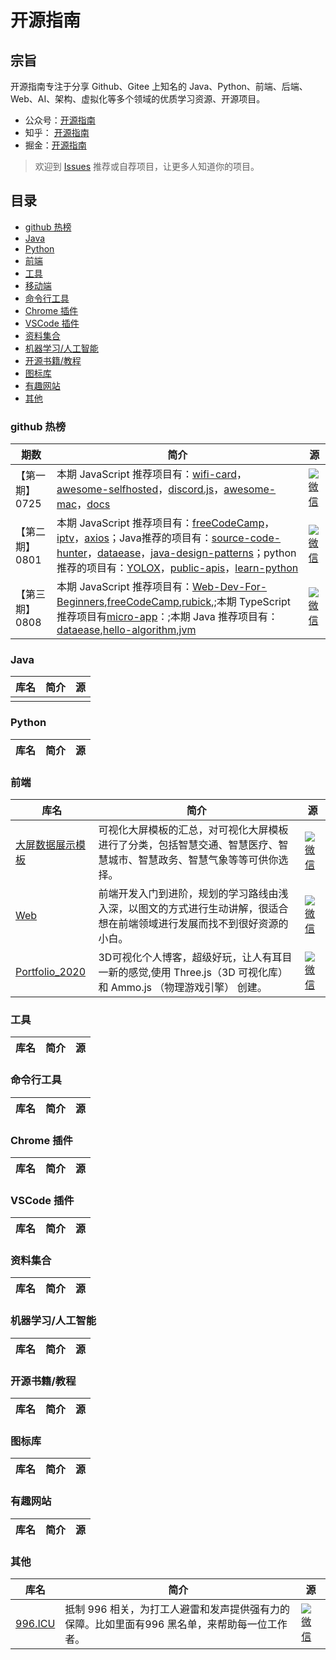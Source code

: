

# 开源指南
## 宗旨
开源指南专注于分享 Github、Gitee 上知名的 Java、Python、前端、后端、Web、AI、架构、虚拟化等多个领域的优质学习资源、开源项目。
- 公众号：[开源指南](https://user-images.githubusercontent.com/39942637/126058002-7a27b74e-f1cd-4ea9-a4a4-826120cbf062.png)
- 知乎： [开源指南](https://www.zhihu.com/people/kai-yuan-zhi-nan)
- 掘金：[开源指南](https://juejin.cn/user/792123647224792)
> 欢迎到 [Issues](https://github.com/OpenSouth/openguide/issues/new) 推荐或自荐项目，让更多人知道你的项目。
## 目录
- [github 热榜](https://github.com/OpenSouth/openguide#github-热榜)
- [Java](https://github.com/OpenSouth/openguide#java)
- [Python](https://github.com/OpenSouth/openguide#python)
- [前端](https://github.com/OpenSouth/openguide#前端)
- [工具](https://github.com/OpenSouth/openguide#工具)
- [移动端](https://github.com/OpenSouth/openguide#移动端)
- [命令行工具](https://github.com/OpenSouth/openguide#命令行工具)
- [Chrome 插件](https://github.com/OpenSouth/openguide#chrome-插件)
- [VSCode 插件](https://github.com/OpenSouth/openguide#vscode-插件)
- [资料集合](https://github.com/OpenSouth/openguide#资料集合)
- [机器学习/人工智能](https://github.com/OpenSouth/openguide#机器学习/人工智能)
- [开源书籍/教程](https://github.com/OpenSouth/openguide#开源书籍/教程)
- [图标库](https://github.com/OpenSouth/openguide#图标库)
- [有趣网站](https://github.com/OpenSouth/openguide#有趣网站)
- [其他](https://github.com/OpenSouth/openguide#其他)
### github 热榜
|  期数  |简介|源 |
|  ----   |---|----  |
|   【第一期】0725 |本期 JavaScript 推荐项目有：[wifi-card](https://github.com/bndw/wifi-card)，[awesome-selfhosted](https://github.com/awesome-selfhosted/awesome-selfhosted)，[discord.js](https://github.com/discordjs/discord.js)，[awesome-mac](https://github.com/jaywcjlove/awesome-mac)，[docs](https://github.com/github/docs)| [![微信](https://user-images.githubusercontent.com/39942637/126057802-9e7d235f-fc5c-4503-b6c9-1ff6597d27b1.png)](https://mp.weixin.qq.com/s?__biz=Mzg4MDYyODM1Nw==&mid=2247484824&idx=1&sn=2c2a487afb56d82883c760d87ca68cc7&chksm=cf730272f8048b641d301775668ef787d5d975e0e176f048e90e0dd8adc93be89449619e364c&token=2146927951&lang=zh_CN#rd)  | 
|   【第二期】0801 |本期 JavaScript 推荐项目有：[freeCodeCamp](https://github.com/freeCodeCamp/freeCodeCamp)，[iptv](https://github.com/iptv-org/iptv)，[axios](https://github.com/axios/axios)；Java推荐的项目有：[source-code-hunter](https://github.com/doocs/source-code-hunter)，[dataease](https://github.com/dataease/dataease)，[java-design-patterns](https://github.com/iluwatar/java-design-patterns)；python推荐的项目有：[YOLOX](https://github.com/Megvii-BaseDetection/YOLOX)，[public-apis](https://github.com/public-apis/public-apis)，[learn-python](https://github.com/trekhleb/learn-python)| [![微信](https://user-images.githubusercontent.com/39942637/126057802-9e7d235f-fc5c-4503-b6c9-1ff6597d27b1.png)](https://mp.weixin.qq.com/s?__biz=Mzg4MDYyODM1Nw==&mid=2247484968&idx=2&sn=a768580ff35bebe38f85b001838cc3d5&chksm=cf7301c2f80488d4bd6bc801d135bb4d670368dd9dbf95f534b4edcd94231513b0bc502d2c87&token=2146927951&lang=zh_CN#rd)   | 
|   【第三期】0808 |本期 JavaScript 推荐项目有：[Web-Dev-For-Beginners](https://github.com/microsoft/Web-Dev-For-Beginners),[freeCodeCamp](https://github.com/freeCodeCamp/freeCodeCamp),[rubick](https://github.com/clouDr-f2e/rubick),[]();本期 TypeScript 推荐项目有[micro-app](https://github.com/micro-zoe/micro-app)：;本期 Java 推荐项目有：[dataease](https://github.com/dataease/dataease),[hello-algorithm](https://github.com/geekxh/hello-algorithm),[jvm](https://github.com/doocs/jvm)| [![微信](https://user-images.githubusercontent.com/39942637/126057802-9e7d235f-fc5c-4503-b6c9-1ff6597d27b1.png)](https://mp.weixin.qq.com/s?__biz=Mzg4MDYyODM1Nw==&mid=2247485046&idx=1&sn=b15211205639ef1eb4584ff342e0c581&chksm=cf73019cf804888a3c992433cfe08a33f847a47659db685063c5395ff1a51862108e3ceb6fd8&token=2146927951&lang=zh_CN#rd)  | 
### Java
|  库名 | 简介 |源 |
|  ----  | ----  |----  |
|    |   |  |
### Python
|  库名 | 简介 |源 |
|  ----  | ----  |----  |
### 前端
|  库名 | 简介 |源 |
|  ----  | ----  |----  |
| [大屏数据展示模板](https://gitee.com/lvyeyou/DaShuJuZhiDaPingZhanShi)  | 可视化大屏模板的汇总，对可视化大屏模板进行了分类，包括智慧交通、智慧医疗、智慧城市、智慧政务、智慧气象等等可供你选择。 |[![微信](https://user-images.githubusercontent.com/39942637/126057802-9e7d235f-fc5c-4503-b6c9-1ff6597d27b1.png)](https://mp.weixin.qq.com/s?__biz=Mzg4MDYyODM1Nw==&mid=2247483761&idx=1&sn=7516035fae13c6ea34cfeabfa7494a45&chksm=cf73069bf8048f8dfb5abe059bd35b9adbce1dec0c74a7d7a5360aa4111e385d33c7dc6e1f04&token=245738807&lang=zh_CN#rd)|
| [Web](https://gitee.com/lvyeyou/DaShuJuZhiDaPingZhanShi)  | 前端开发入门到进阶，规划的学习路线由浅入深，以图文的方式进行生动讲解，很适合想在前端领域进行发展而找不到很好资源的小白。 |[![微信](https://user-images.githubusercontent.com/39942637/126057802-9e7d235f-fc5c-4503-b6c9-1ff6597d27b1.png)](https://mp.weixin.qq.com/s?__biz=Mzg4MDYyODM1Nw==&mid=2247483703&idx=1&sn=edc44082a7618cb17d86e4b4e47f8c9a&chksm=cf7306ddf8048fcb582574bd4f8753eee36dedbb121f68a42ea0bc1b146a81c19d8e9fbbe863&token=245738807&lang=zh_CN#rd)|
| [Portfolio_2020](https://gitee.com/lvyeyou/DaShuJuZhiDaPingZhanShi)  | 3D可视化个人博客，超级好玩，让人有耳目一新的感觉,使用 Three.js（3D 可视化库） 和 Ammo.js （物理游戏引擎） 创建。 |[![微信](https://user-images.githubusercontent.com/39942637/126057802-9e7d235f-fc5c-4503-b6c9-1ff6597d27b1.png)](https://mp.weixin.qq.com/s?__biz=Mzg4MDYyODM1Nw==&mid=2247484706&idx=1&sn=934e4ce362d43d1f117d4cd1d76db3b2&chksm=cf7302c8f8048bde998be406a9fc526b0a5920295365e3be713cb405396d4ef30fa7ff3d02c2&token=245738807&lang=zh_CN#rd)|
### 工具
|  库名 | 简介 |源 |
|  ----  | ----  |----  |
### 命令行工具
|  库名 | 简介 |源 |
|  ----  | ----  |----  |
### Chrome 插件
|  库名 | 简介 |源 |
|  ----  | ----  |----  |
### VSCode 插件
|  库名 | 简介 |源 |
|  ----  | ----  |----  |
### 资料集合
|  库名 | 简介 |源 |
|  ----  | ----  |----  |
### 机器学习/人工智能
|  库名 | 简介 |源 |
|  ----  | ----  |----  |
### 开源书籍/教程
|  库名 | 简介 |源 |
|  ----  | ----  |----  |
### 图标库
|  库名 | 简介 |源 |
|  ----  | ----  |----  |
### 有趣网站
|  库名 | 简介 |源 |
|  ----  | ----  |----  |
### 其他
|  库名   | 简介  | 源 |
|  ----  | ----  |----  |
| [996.ICU](https://github.com/996icu/996.ICU)  | 抵制 996 相关，为打工人避雷和发声提供强有力的保障。比如里面有996 黑名单，来帮助每一位工作者。 |[![微信](https://user-images.githubusercontent.com/39942637/126057802-9e7d235f-fc5c-4503-b6c9-1ff6597d27b1.png)](https://mp.weixin.qq.com/s?__biz=Mzg4MDYyODM1Nw==&mid=2247483742&idx=1&sn=a918c2a107b67574af058f1a982167ff&chksm=cf7306b4f8048fa2065b43f4055af7ee7c42fb2ae51c664941756b22abae351122e34d1f8701&token=245738807&lang=zh_CN#rd)|
